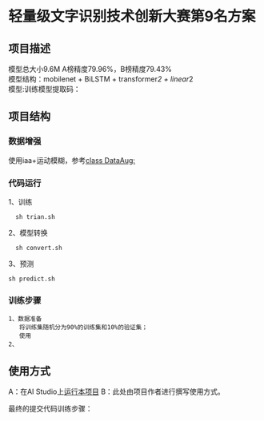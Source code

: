 # 轻量级文字识别技术创新大赛第9名方案

## 项目描述
模型总大小9.6M A榜精度79.96%，B榜精度79.43%  
模型结构：mobilenet + BiLSTM + transformer*2 + linear*2  
模型:训练模型提取码：

## 项目结构

  ### 数据增强
  使用iaa+运动模糊，参考[class DataAug:](https://github.com/crossLi/Ultra_light_OCR_No.9/blob/2cb2a04704ed798a9af554aa91ff69923f3aaf8b/ppocr/data/imaug/rec_img_aug.py#L32)
  ### 代码运行
  1、训练  
  
  ```
    sh trian.sh
  ```
  2、模型转换
  ```
    sh convert.sh
  ```
  3、预测
   ```
   sh predict.sh
   ```
  ### 训练步骤
    1、数据准备  
       将训练集随机分为90%的训练集和10%的验证集；
       使用
    2、
    
## 使用方式
A：在AI Studio上[运行本项目](https://aistudio.baidu.com/aistudio/usercenter)
B：此处由项目作者进行撰写使用方式。

最终的提交代码训练步骤：
